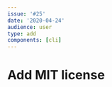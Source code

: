 ```yaml
---
issue: '#25'
date: '2020-04-24'
audience: user
type: add
components: [cli]
---
```


# Add MIT license
